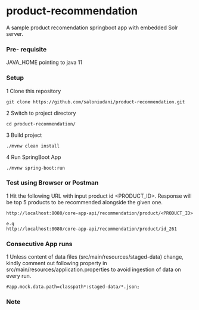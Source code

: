 # product-recommendation
A sample product recomendation springboot app with embedded Solr server.

### Pre- requisite
JAVA_HOME pointing to java 11

### Setup
1 Clone this repository
```
git clone https://github.com/saloniudani/product-recommendation.git
```
2 Switch to project directory
```
cd product-recommendation/
```
3 Build project
```
./mvnw clean install
```
4 Run SpringBoot App
```
./mvnw spring-boot:run
```

### Test using Browser or Postman
1 Hit the following URL with input product id <PRODUCT_ID>. Response will be top 5 products to be recommended alongside the given one.
```
http://localhost:8080/core-app-api/recommendation/product/<PRODUCT_ID>

e.g
http://localhost:8080/core-app-api/recommendation/product/id_261
```

### Consecutive App runs
1 Unless content of data files (src/main/resources/staged-data) change, kindly comment out following property in src/main/resources/application.properties to avoid ingestion of data on every run.
```
#app.mock.data.path=classpath*:staged-data/*.json;
```

### Note
